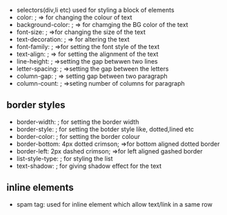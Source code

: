 - selectors(div,li etc) used for styling a block of elements
- color:  ;   => for changing the colour of text
- background-color: ;  => for chamging the BG color of the text
- font-size:  ;  =>for changing the size of the text
- text-decoration: ;  => for altering the text
- font-family:  ;  =>for setting the font style of the text
-  text-align: ;  => for setting the alignment of the text
- line-height: ;  =>setting the gap betwwen two lines
-  letter-spacing: ; =>setting the gap between the letters
- column-gap: ; => setting gap between two paragraph
- column-count: ; =>seting number of columns for paragraph

## border styles

- border-width: ;  for setting the border width
- border-style: ;   for setting the botder style like, dotted,lined etc
- border-color: ; for setting the border colour
- border-bottom: 4px dotted crimson; =>for bottom aligned dotted border
- border-left: 2px dashed crimson; =>for left aligned gashed border
- list-style-type: ; for styling the list
- text-shadow: ;  for giving shadow effect for the text

## inline elements
- spam tag: used for inline element which allow text/link in a same row



